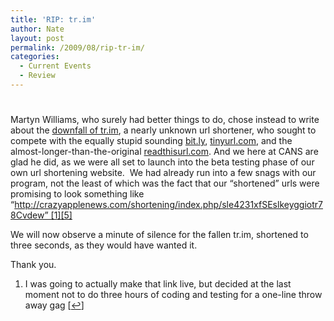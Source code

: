 ```yaml
---
title: 'RIP: tr.im'
author: Nate
layout: post
permalink: /2009/08/rip-tr-im/
categories:
  - Current Events
  - Review
---
```

# 

Martyn Williams, who surely had better things to do, chose instead to write about the [downfall of tr.im][1], a nearly unknown url shortener, who sought to compete with the equally stupid sounding [bit.ly][2], [tinyurl.com][3], and the almost-longer-than-the-original [readthisurl.com][4]. And we here at CANS are glad he did, as we were all set to launch into the beta testing phase of our own url shortening website.  We had already run into a few snags with our program, not the least of which was the fact that our “shortened” urls were promising to look something like “http://crazyapplenews.com/shortening/index.php/sle4231xfSEslkeyggiotr78Cvdew” [1][5]

 [1]: http://bit.ly/LbSya
 [2]: http://bit.ly
 [3]: http://tinyurl.com
 [4]: http://readthisurl.com
 [5]: #footnote_0_500 "I was going to actually make that link live, but decided at the last moment not to do three hours of coding and testing for a one-line throw away gag"

We will now observe a minute of silence for the fallen tr.im, shortened to three seconds, as they would have wanted it.  

Thank you.

1.  I was going to actually make that link live, but decided at the last moment not to do three hours of coding and testing for a one-line throw away gag [[↩][6]]

 [6]: #identifier_0_500